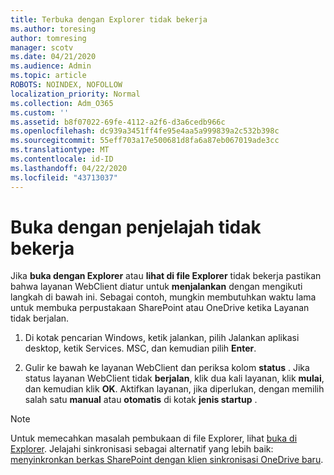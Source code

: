 ```yaml
---
title: Terbuka dengan Explorer tidak bekerja
ms.author: toresing
author: tomresing
manager: scotv
ms.date: 04/21/2020
ms.audience: Admin
ms.topic: article
ROBOTS: NOINDEX, NOFOLLOW
localization_priority: Normal
ms.collection: Adm_O365
ms.custom: ''
ms.assetid: b8f07022-69fe-4112-a2f6-d3a6cedb966c
ms.openlocfilehash: dc939a3451ff4fe95e4aa5a999839a2c532b398c
ms.sourcegitcommit: 55eff703a17e500681d8fa6a87eb067019ade3cc
ms.translationtype: MT
ms.contentlocale: id-ID
ms.lasthandoff: 04/22/2020
ms.locfileid: "43713037"
---
```

# <a name="open-with-explorer-isnt-working"></a>Buka dengan penjelajah tidak bekerja

Jika **buka dengan Explorer** atau **lihat di file Explorer** tidak bekerja pastikan bahwa layanan WebClient diatur untuk **menjalankan** dengan mengikuti langkah di bawah ini. Sebagai contoh, mungkin membutuhkan waktu lama untuk membuka perpustakaan SharePoint atau OneDrive ketika Layanan tidak berjalan. 
  
1. Di kotak pencarian Windows, ketik jalankan, pilih Jalankan aplikasi desktop, ketik Services. MSC, dan kemudian pilih **Enter**.
    
2. Gulir ke bawah ke layanan WebClient dan periksa kolom **status** . Jika status layanan WebClient tidak **berjalan**, klik dua kali layanan, klik **mulai**, dan kemudian klik **OK**. Aktifkan layanan, jika diperlukan, dengan memilih salah satu **manual** atau **otomatis** di kotak **jenis startup** . 
    
> [!NOTE]
> Untuk memecahkan masalah pembukaan di file Explorer, lihat [buka di Explorer](https://go.microsoft.com/fwlink/?linkid=871665). Jelajahi sinkronisasi sebagai alternatif yang lebih baik: [menyinkronkan berkas SharePoint dengan klien sinkronisasi OneDrive baru](https://go.microsoft.com/fwlink/?linkid=871666). 
  

